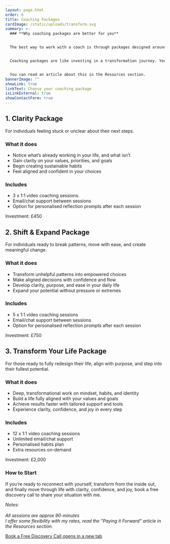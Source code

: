 ```yaml
---
layout: page.html
order: 6
title: Coaching Packages
cardImage: /static/uploads/transform.svg
summary: >-
  ### **Why coaching packages are better for you**


  The best way to work with a coach is through packages designed around results, not time. 


  Coaching packages are like investing in a transformation journey. You’re not paying for minutes, you’re investing in the results, support, and tools that help you finally move through life with clarity, confidence, and joy.


  You can read an article about this in the Resources section.
bannerImage: ""
showLink: true
linkText: Choose your coaching package
isLinkExternal: true
showContactForm: true
---
```

## **1. Clarity Package**

For individuals feeling stuck or unclear about their next steps.

### What it does

* Notice what’s already working in your life, and what isn’t
* Gain clarity on your values, priorities, and goals
* Begin creating sustainable habits
* Feel aligned and confident in your choices

### Includes

* 3 x 1:1 video coaching sessions.
* Email/chat support between sessions
* Option for personalised reflection prompts after each session

Investment: £450

## **2. Shift & Expand Package**

For individuals ready to break patterns, move with ease, and create meaningful change.

### What it does

* Transform unhelpful patterns into empowered choices
* Make aligned decisions with confidence and flow
* Develop clarity, purpose, and ease in your daily life
* Expand your potential without pressure or extremes

### Includes

* 5 x 1:1 video coaching sessions
* Email/chat support between sessions
* Option for personalised reflection prompts after each session

Investment: £750

## **3. Transform Your Life Package**

For those ready to fully redesign their life, align with purpose, and step into their fullest potential.

### What it does

* Deep, transformational work on mindset, habits, and identity
* Build a life fully aligned with your values and goals
* Achieve results faster with tailored support and tools
* Experience clarity, confidence, and joy in every step

### Includes

* 12 x 1:1 video coaching sessions
* Unlimited email/chat support
* Personalised habits plan
* Extra resources on-demand

Investment: £2,000

### How to Start

If you’re ready to reconnect with yourself, transform from the inside out, and finally move through life with clarity, confidence, and joy, book a free discovery call to share your situation with me.

*Notes:* \
\
*All sessions are approx 90-minutes*\
*I offer some flexibility with my rates, read the "Paying it Forward" article in the Resources section.*

<a href="https://claudiadecarlo.zohobookings.eu/#/240577000000038054" rel="noopener noreferrer" class="btn" target="_blank">Book a Free Discovery Call <span class="sr-only">opens in a new tab</span></a>
